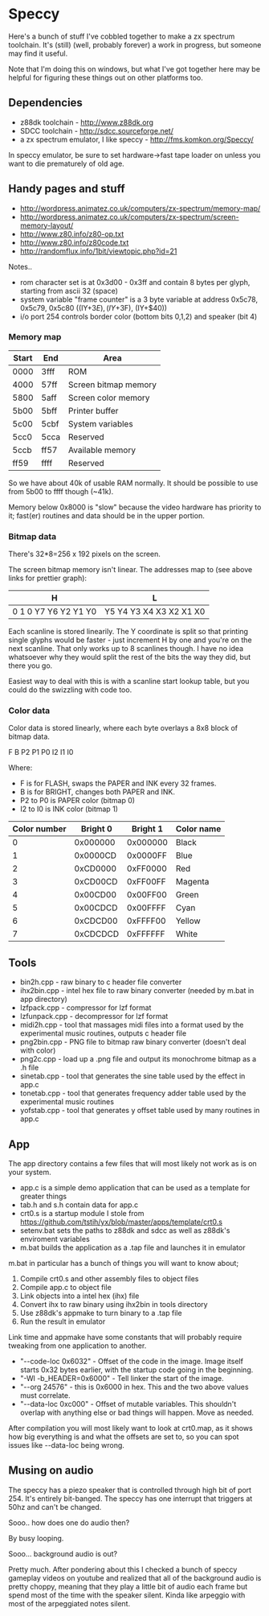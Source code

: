 # Speccy

Here's a bunch of stuff I've cobbled together to make a zx spectrum toolchain. It's (still) (well, probably forever) a work in progress, but 
someone may find it useful.

Note that I'm doing this on windows, but what I've got together here may be helpful for figuring these things out on other platforms too.

## Dependencies

- z88dk toolchain - http://www.z88dk.org
- SDCC toolchain - http://sdcc.sourceforge.net/
- a zx spectrum emulator, I like speccy - http://fms.komkon.org/Speccy/

In speccy emulator, be sure to set hardware->fast tape loader on unless you want to die prematurely of old age.

## Handy pages and stuff

- http://wordpress.animatez.co.uk/computers/zx-spectrum/memory-map/
- http://wordpress.animatez.co.uk/computers/zx-spectrum/screen-memory-layout/
- http://www.z80.info/z80-op.txt
- http://www.z80.info/z80code.txt
- http://randomflux.info/1bit/viewtopic.php?id=21

Notes..

- rom character set is at 0x3d00 - 0x3ff and contain 8 bytes per glyph, starting from ascii 32 (space)
- system variable "frame counter" is a 3 byte variable at address 0x5c78, 0x5c79, 0x5c80 ((IY+$3E), (IY+$3F), (IY+$40))
- i/o port 254 controls border color (bottom bits 0,1,2) and speaker (bit 4)

### Memory map

Start | End  | Area
----- | ---- | --------
0000  | 3fff | ROM
4000  | 57ff | Screen bitmap memory
5800  | 5aff | Screen color memory
5b00  | 5bff | Printer buffer
5c00  | 5cbf | System variables
5cc0  | 5cca | Reserved
5ccb  | ff57 | Available memory
ff59  | ffff | Reserved

So we have about 40k of usable RAM normally. It should be possible to use from 5b00 to ffff though (~41k).

Memory below 0x8000 is "slow" because the video hardware has priority to it; fast(er) routines and data should
be in the upper portion.

### Bitmap data

There's 32*8=256 x 192 pixels on the screen.

The screen bitmap memory isn't linear. The addresses map to (see above links for prettier graph):

H                       | L
----------------------- | -----------------------
0 1 0 Y7 Y6 Y2 Y1 Y0 | Y5 Y4 Y3 X4 X3 X2 X1 X0

Each scanline is stored linearily. The Y coordinate is split so that printing single glyphs would be faster - just increment H by one and you're on the next scanline. That only works up to 8 scanlines though. I have no idea whatsoever why they would split the rest of the bits the way they did, but there you go.

Easiest way to deal with this is with a scanline start lookup table, but you could do the swizzling with code too.

### Color data

Color data is stored linearly, where each byte overlays a 8x8 block of bitmap data.

F B P2 P1 P0 I2 I1 I0

Where:
- F is for FLASH, swaps the PAPER and INK every 32 frames.
- B is for BRIGHT, changes both PAPER and INK.
- P2 to P0 is PAPER color (bitmap 0)
- I2 to I0 is INK color (bitmap 1)

Color number | Bright 0 | Bright 1 | Color name
------------ | -------- | -------- | ----------
0            | 0x000000 | 0x000000 | Black
1            | 0x0000CD | 0x0000FF | Blue
2            | 0xCD0000 | 0xFF0000 | Red
3            | 0xCD00CD | 0xFF00FF | Magenta
4            | 0x00CD00 | 0x00FF00 | Green
5            | 0x00CDCD | 0x00FFFF | Cyan
6            | 0xCDCD00 | 0xFFFF00 | Yellow
7            | 0xCDCDCD | 0xFFFFFF | White


## Tools

- bin2h.cpp - raw binary to c header file converter
- ihx2bin.cpp - intel hex file to raw binary converter (needed by m.bat in app directory)
- lzfpack.cpp - compressor for lzf format
- lzfunpack.cpp - decompressor for lzf format
- midi2h.cpp - tool that massages midi files into a format used by the experimental music routines, outputs c header file
- png2bin.cpp - PNG file to bitmap raw binary converter (doesn't deal with color)
- png2c.cpp - load up a .png file and output its monochrome bitmap as a .h file
- sinetab.cpp - tool that generates the sine table used by the effect in app.c
- tonetab.cpp - tool that generates frequency adder table used by the experimental music routines
- yofstab.cpp - tool that generates y offset table used by many routines in app.c

## App

The app directory contains a few files that will most likely not work as is on your system.

- app.c is a simple demo application that can be used as a template for greater things
- tab.h and s.h contain data for app.c
- crt0.s is a startup module I stole from https://github.com/tstih/yx/blob/master/apps/template/crt0.s
- setenv.bat sets the paths to z88dk and sdcc as well as z88dk's enviroment variables
- m.bat builds the application as a .tap file and launches it in emulator

m.bat in particular has a bunch of things you will want to know about;

1. Compile crt0.s and other assembly files to object files
2. Compile app.c to object file
3. Link objects into a intel hex (ihx) file
4. Convert ihx to raw binary using ihx2bin in tools directory
5. Use z88dk's appmake to turn binary to a .tap file
6. Run the result in emulator

Link time and appmake have some constants that will probably require tweaking from one application to another.

- "--code-loc 0x6032" - Offset of the code in the image. Image itself starts 0x32 bytes earlier, with the startup code going in the beginning.
- "-Wl -b_HEADER=0x6000" - Tell linker the start of the image.
- "--org 24576" - this is 0x6000 in hex. This and the two above values must correlate.
- "--data-loc 0xc000" - Offset of mutable variables. This shouldn't overlap with anything else or bad things will happen. Move as needed.

After compilation you will most likely want to look at crt0.map, as it shows how big everything is and what the offsets are set to, so you can spot issues like --data-loc being wrong.

## Musing on audio

The speccy has a piezo speaker that is controlled through high bit of port 254. It's entirely bit-banged. The speccy has one interrupt that triggers at 50hz and can't be changed. 

Sooo.. how does one do audio then?

By busy looping.

Sooo... background audio is out?

Pretty much. After pondering about this I checked a bunch of speccy gameplay videos on youtube and realized that all of the background audio is pretty choppy, meaning that they play a little bit of audio each frame but spend most of the time with the speaker silent. Kinda like arpeggio with most of the arpeggiated notes silent.

